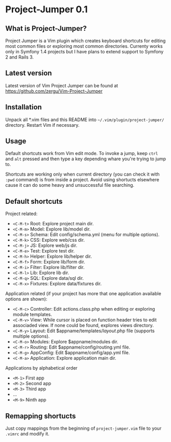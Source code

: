 Project-Jumper 0.1
==================

What is Project-Jumper?
-----------------------

Project Jumper is a Vim plugin which creates keyboard shortcuts for editing most common files or exploring most common directories. Currenty works only in Symfony 1.4 projects but I have plans to extend support to Symfony 2 and Rails 3.

Latest version
--------------

Latest version of Vim Project Jumper can be found at https://github.com/zergu/Vim-Project-Jumper

Installation
------------

Unpack all *.vim files and this README into `~/.vim/plugin/project-jumper/` directory. Restart Vim if necessary.

Usage
-----

Default shortcuts work from Vim edit mode. To invoke a jump, keep `ctrl` and `alt` pressed and then type a key depending whare you're trying to jump to.

Shortcuts are working only when current directory (you can check it with `:pwd` command) is from inside a project. Avoid using shortucts elsewhere cause it can do some heavy and unsuccessful file searching.

Default shortcuts
-----------------

Project related:

* `<C-M-t>` Root: Explore project main dir.
* `<C-M-m>` Model: Explore lib/model dir.
* `<C-M-s>` Schema: Edit config/schema.yml (menu for multiple options).
* `<C-M-k>` CSS: Explore web/css dir.
* `<C-M-j>` JS: Explore web/js dir.
* `<C-M-e>` Test: Explore test dir.
* `<C-M-h>` Helper: Explore lib/helper dir.
* `<C-M-f>` Form: Explore lib/form dir.
* `<C-M-i>` Filter: Explore lib/filter dir.
* `<C-M-l>` Lib: Explore lib dir.
* `<C-M-q>` SQL: Explore data/sql dir.
* `<C-M-x>` Fixtures: Explore data/fixtures dir.

Application related (if your project has more that one application available options are shown):

* `<C-M-c>` Controller: Edit actions.class.php when editing or exploring module templates.
* `<C-M-v>` View: While cursor is placed on function header tries to edit associaded view. If none could be found, explores views directory.
* `<C-M-y>` Layout: Edit $appname/templates/*layout*.php file (supports multiple options).
* `<C-M-o>` Modules: Explore $appname/modules dir.
* `<C-M-r>` Routing: Edit $appname/config/routing.yml file.
* `<C-M-g>` AppConfig: Edit $appname/config/app.yml file.
* `<C-M-a>` Application: Explore application main dir.

Applications by alphabetical order

* `<M-1>` First app
* `<M-2>` Second app
* `<M-3>` Third app
* …
* `<M-9>` Ninth app

Remapping shortucts
-------------------

Just copy mappings from the beginning of `project-jumper.vim` file to your `.vimrc` and modify it.
